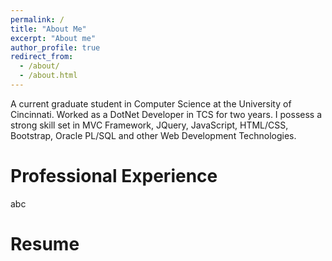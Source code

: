 ```yaml
---
permalink: /
title: "About Me"
excerpt: "About me"
author_profile: true
redirect_from: 
  - /about/
  - /about.html
---
```


A current graduate student in Computer Science at the University of Cincinnati. Worked as a DotNet Developer in TCS for two years. I possess a strong skill set in MVC Framework, JQuery, JavaScript, HTML/CSS, Bootstrap, Oracle PL/SQL and other Web Development Technologies.

Professional Experience
======
abc

Resume
======

